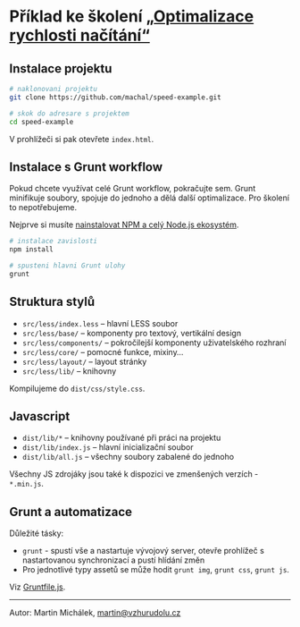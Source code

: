 # Příklad ke školení [„Optimalizace rychlosti načítání“](http://www.vzhurudolu.cz/kurzy/rychlost-nacitani)

## Instalace projektu

```bash
# naklonovani projektu
git clone https://github.com/machal/speed-example.git

# skok do adresare s projektem
cd speed-example
```

V prohlížeči si pak otevřete `index.html`.

## Instalace s Grunt workflow

Pokud chcete využívat celé Grunt workflow, pokračujte sem. Grunt minifikuje soubory, spojuje do jednoho a dělá další optimalizace. Pro školení to nepotřebujeme.

Nejprve si musíte [nainstalovat NPM a celý Node.js ekosystém](http://www.vzhurudolu.cz/prirucka/node-instalace).

```bash
# instalace zavislosti
npm install

# spusteni hlavni Grunt ulohy
grunt
```

## Struktura stylů

* `src/less/index.less` – hlavní LESS soubor
* `src/less/base/` – komponenty pro textový, vertikální design
* `src/less/components/` – pokročilejší komponenty uživatelského rozhraní
* `src/less/core/` – pomocné funkce, mixiny…
* `src/less/layout/` – layout stránky
* `src/less/lib/` – knihovny

Kompilujeme do `dist/css/style.css`.


## Javascript

* `dist/lib/*` – knihovny používané při práci na projektu
* `dist/lib/index.js` – hlavní inicializační soubor
* `dist/lib/all.js` – všechny soubory zabalené do jednoho

Všechny JS zdrojáky jsou také k dispozici ve zmenšených verzích - `*.min.js`.

## Grunt a automatizace

Důležité tásky:

* `grunt` - spustí vše a nastartuje vývojový server, otevře prohlížeč s nastartovanou synchronizací a pustí hlídání změn
* Pro jednotlivé typy assetů se může hodit `grunt img`, `grunt css`, `grunt js`.

Viz [Gruntfile.js](blob/master/Gruntfile.js).

---

Autor: Martin Michálek, martin@vzhurudolu.cz












